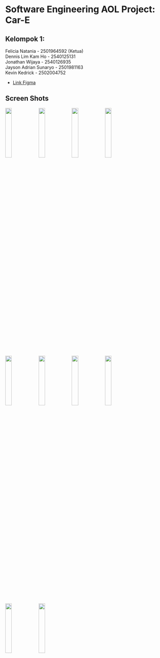 # Software Engineering AOL Project: Car-E

## Kelompok 1:
Felicia Natania - 2501964592 (Ketua)\
Dennis Lim Kam Ho - 2540125131\
Jonathan Wijaya - 2540126935\
Jayson Adrian Sunaryo - 2501981163\
Kevin Kedrick - 2502004752

- [Link Figma](https://www.figma.com/file/eXHpyUJl8TX9wygNxI7Zsy/Prototype?type=design&node-id=0%3A1&t=sewjRVMpiglrWAOe-1)

## Screen Shots
<img src="https://github.com/JonathanwII/car-e/assets/130579465/5c563fb9-4877-4da8-8360-fa6a397dbc4e"  width="20%" height="20%">
<img src="https://github.com/JonathanwII/car-e/assets/130579465/989251db-6eba-402c-92f7-d73c4f54e79a"  width="20%" height="20%">
<img src="https://github.com/JonathanwII/car-e/assets/130579465/729bf185-8c37-4d33-8742-8ab2f7c034fa"  width="20%" height="20%">
<img src="https://github.com/JonathanwII/car-e/assets/130579465/aa195bf7-ce88-4731-9999-09d5eb910524"  width="20%" height="20%">
<img src="https://github.com/JonathanwII/car-e/assets/130579465/efd8e8a7-5921-422b-9f84-5823b1a18b82"  width="20%" height="20%">
<img src="https://github.com/JonathanwII/car-e/assets/130579465/f55545d9-6661-4824-b03d-59dc08e69575"  width="20%" height="20%">
<img src="https://github.com/JonathanwII/car-e/assets/130579465/e9ee6c85-cbb6-4665-a98e-86694b5b4e6a"  width="20%" height="20%">
<img src="https://github.com/JonathanwII/car-e/assets/130579465/5f498b4f-fe15-4da0-abac-85cb66c68d74"  width="20%" height="20%">
<img src="https://github.com/JonathanwII/car-e/assets/130579465/ba63dd1d-137d-4e73-a7d0-b89f005204cf"  width="20%" height="20%">
<img src="https://github.com/JonathanwII/car-e/assets/130579465/55b4e50c-30e7-4ef7-b6aa-62b024bfc8bd"  width="20%" height="20%">
